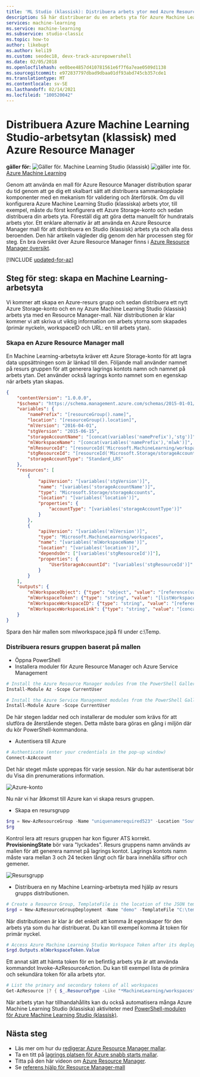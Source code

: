 ```yaml
---
title: 'ML Studio (klassisk): Distribuera arbets ytor med Azure Resource Manager – Azure'
description: Så här distribuerar du en arbets yta för Azure Machine Learning Studio (klassisk) med Azure Resource Manager-mall
services: machine-learning
ms.service: machine-learning
ms.subservice: studio-classic
ms.topic: how-to
author: likebupt
ms.author: keli19
ms.custom: seodec18, devx-track-azurepowershell
ms.date: 02/05/2018
ms.openlocfilehash: ee0bee4857d410781561e6f7f6a7eae0509d1138
ms.sourcegitcommit: e972837797dbad9dbaa01df93abd745cb357cde1
ms.translationtype: MT
ms.contentlocale: sv-SE
ms.lasthandoff: 02/14/2021
ms.locfileid: "100520042"
---
```

# <a name="deploy-azure-machine-learning-studio-classic-workspace-using-azure-resource-manager"></a>Distribuera Azure Machine Learning Studio-arbetsytan (klassisk) med Azure Resource Manager

**gäller för:** ![ Gäller för. ](../../../includes/media/aml-applies-to-skus/yes.png) Machine Learning Studio (klassisk) ![ gäller inte för.](../../../includes/media/aml-applies-to-skus/no.png)[ Azure Machine Learning](../overview-what-is-machine-learning-studio.md#ml-studio-classic-vs-azure-machine-learning-studio)  

Genom att använda en mall för Azure Resource Manager distribution sparar du tid genom att ge dig ett skalbart sätt att distribuera sammankopplade komponenter med en mekanism för validering och återförsök. Om du vill konfigurera Azure Machine Learning Studio (klassiska) arbets ytor, till exempel, måste du först konfigurera ett Azure Storage-konto och sedan distribuera din arbets yta. Föreställ dig att göra detta manuellt för hundratals arbets ytor. Ett enklare alternativ är att använda en Azure Resource Manager mall för att distribuera en Studio (klassisk) arbets yta och alla dess beroenden. Den här artikeln vägleder dig genom den här processen steg för steg. En bra översikt över Azure Resource Manager finns i [Azure Resource Manager översikt](../../azure-resource-manager/management/overview.md).

[!INCLUDE [updated-for-az](../../../includes/updated-for-az.md)]

## <a name="step-by-step-create-a-machine-learning-workspace"></a>Steg för steg: skapa en Machine Learning-arbetsyta
Vi kommer att skapa en Azure-resurs grupp och sedan distribuera ett nytt Azure Storage-konto och en ny Azure Machine Learning Studio (klassisk) arbets yta med en Resource Manager-mall. När distributionen är klar kommer vi att skriva ut viktig information om arbets ytorna som skapades (primär nyckeln, workspaceID och URL: en till arbets ytan).

### <a name="create-an-azure-resource-manager-template"></a>Skapa en Azure Resource Manager mall

En Machine Learning-arbetsyta kräver ett Azure Storage-konto för att lagra data uppsättningen som är länkad till den.
Följande mall använder namnet på resurs gruppen för att generera lagrings kontots namn och namnet på arbets ytan.  Det använder också lagrings konto namnet som en egenskap när arbets ytan skapas.

```json
{
    "contentVersion": "1.0.0.0",
    "$schema": "https://schema.management.azure.com/schemas/2015-01-01/deploymentTemplate.json#",
    "variables": {
        "namePrefix": "[resourceGroup().name]",
        "location": "[resourceGroup().location]",
        "mlVersion": "2016-04-01",
        "stgVersion": "2015-06-15",
        "storageAccountName": "[concat(variables('namePrefix'),'stg')]",
        "mlWorkspaceName": "[concat(variables('namePrefix'),'mlwk')]",
        "mlResourceId": "[resourceId('Microsoft.MachineLearning/workspaces', variables('mlWorkspaceName'))]",
        "stgResourceId": "[resourceId('Microsoft.Storage/storageAccounts', variables('storageAccountName'))]",
        "storageAccountType": "Standard_LRS"
    },
    "resources": [
        {
            "apiVersion": "[variables('stgVersion')]",
            "name": "[variables('storageAccountName')]",
            "type": "Microsoft.Storage/storageAccounts",
            "location": "[variables('location')]",
            "properties": {
                "accountType": "[variables('storageAccountType')]"
            }
        },
        {
            "apiVersion": "[variables('mlVersion')]",
            "type": "Microsoft.MachineLearning/workspaces",
            "name": "[variables('mlWorkspaceName')]",
            "location": "[variables('location')]",
            "dependsOn": ["[variables('stgResourceId')]"],
            "properties": {
                "UserStorageAccountId": "[variables('stgResourceId')]"
            }
        }
    ],
    "outputs": {
        "mlWorkspaceObject": {"type": "object", "value": "[reference(variables('mlResourceId'), variables('mlVersion'))]"},
        "mlWorkspaceToken": {"type": "string", "value": "[listWorkspaceKeys(variables('mlResourceId'), variables('mlVersion')).primaryToken]"},
        "mlWorkspaceWorkspaceID": {"type": "string", "value": "[reference(variables('mlResourceId'), variables('mlVersion')).WorkspaceId]"},
        "mlWorkspaceWorkspaceLink": {"type": "string", "value": "[concat('https://studio.azureml.net/Home/ViewWorkspace/', reference(variables('mlResourceId'), variables('mlVersion')).WorkspaceId)]"}
    }
}

```
Spara den här mallen som mlworkspace.jspå fil under c:\Temp\.

### <a name="deploy-the-resource-group-based-on-the-template"></a>Distribuera resurs gruppen baserat på mallen

* Öppna PowerShell
* Installera moduler för Azure Resource Manager och Azure Service Management

```powershell
# Install the Azure Resource Manager modules from the PowerShell Gallery (press "A")
Install-Module Az -Scope CurrentUser

# Install the Azure Service Management modules from the PowerShell Gallery (press "A")
Install-Module Azure -Scope CurrentUser
```

   De här stegen laddar ned och installerar de moduler som krävs för att slutföra de återstående stegen. Detta måste bara göras en gång i miljön där du kör PowerShell-kommandona.

* Autentisera till Azure

```powershell
# Authenticate (enter your credentials in the pop-up window)
Connect-AzAccount
```
Det här steget måste upprepas för varje session. När du har autentiserat bör du Visa din prenumerations information.

![Azure-konto](./media/deploy-with-resource-manager-template/azuresubscription.png)

Nu när vi har åtkomst till Azure kan vi skapa resurs gruppen.

* Skapa en resursgrupp

```powershell
$rg = New-AzResourceGroup -Name "uniquenamerequired523" -Location "South Central US"
$rg
```

Kontrol lera att resurs gruppen har kon figurer ATS korrekt. **ProvisioningState** bör vara "lyckades".
Resurs gruppens namn används av mallen för att generera namnet på lagrings kontot. Lagrings kontots namn måste vara mellan 3 och 24 tecken långt och får bara innehålla siffror och gemener.

![Resursgrupp](./media/deploy-with-resource-manager-template/resourcegroupprovisioning.png)

* Distribuera en ny Machine Learning-arbetsyta med hjälp av resurs grupps distributionen.

```powershell
# Create a Resource Group, TemplateFile is the location of the JSON template.
$rgd = New-AzResourceGroupDeployment -Name "demo" -TemplateFile "C:\temp\mlworkspace.json" -ResourceGroupName $rg.ResourceGroupName
```

När distributionen är klar är det enkelt att komma åt egenskaper för den arbets yta som du har distribuerat. Du kan till exempel komma åt token för primär nyckel.

```powershell
# Access Azure Machine Learning Studio Workspace Token after its deployment.
$rgd.Outputs.mlWorkspaceToken.Value
```

Ett annat sätt att hämta token för en befintlig arbets yta är att använda kommandot Invoke-AzResourceAction. Du kan till exempel lista de primära och sekundära token för alla arbets ytor.

```powershell
# List the primary and secondary tokens of all workspaces
Get-AzResource |? { $_.ResourceType -Like "*MachineLearning/workspaces*"} |ForEach-Object { Invoke-AzResourceAction -ResourceId $_.ResourceId -Action listworkspacekeys -Force}
```
När arbets ytan har tillhandahållits kan du också automatisera många Azure Machine Learning Studio (klassiska) aktiviteter med [PowerShell-modulen för Azure Machine Learning Studio (klassisk)](https://aka.ms/amlps).

## <a name="next-steps"></a>Nästa steg

* Läs mer om hur du [redigerar Azure Resource Manager mallar](../../azure-resource-manager/templates/template-syntax.md).
* Ta en titt på [lagrings platsen för Azure snabb starts mallar](https://github.com/Azure/azure-quickstart-templates).
* Titta på den här videon om [Azure Resource Manager](https://channel9.msdn.com/Events/Ignite/2015/C9-39).
* Se [referens hjälp för Resource Manager-mall](/azure/templates/microsoft.machinelearning/allversions)

<!--Link references-->
